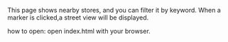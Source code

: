 This page shows nearby stores, and you can filter it by keyword.
When a marker is clicked,a street view will be displayed.

how to open:
  open index.html with your browser.
